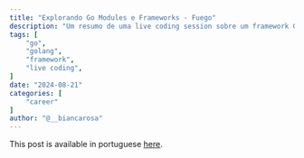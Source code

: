 ```yaml
---
title: "Explorando Go Modules e Frameworks - Fuego"
description: "Um resumo de uma live coding session sobre um framework Go que auto-gera open api spec"
tags: [
    "go",
    "golang",
    "framework",
    "live coding",
]
date: "2024-08-21"
categories: [
    "career"
]
author: "@__biancarosa"
---
```

This post is available in portuguese [here](https://biancarosa.com.br/pt/posts/explorando_go_modules_e_frameworks/).